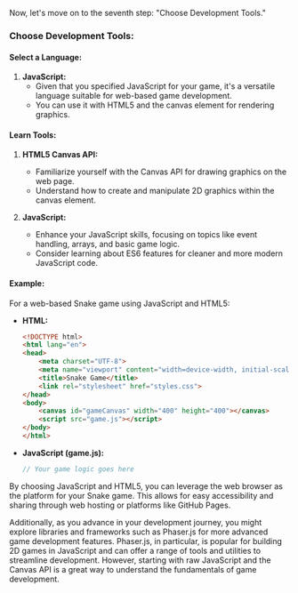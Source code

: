 Now, let's move on to the seventh step: "Choose Development Tools."

### Choose Development Tools:

#### Select a Language:
1. **JavaScript:**
   - Given that you specified JavaScript for your game, it's a versatile language suitable for web-based game development.
   - You can use it with HTML5 and the canvas element for rendering graphics.

#### Learn Tools:
1. **HTML5 Canvas API:**
   - Familiarize yourself with the Canvas API for drawing graphics on the web page.
   - Understand how to create and manipulate 2D graphics within the canvas element.

2. **JavaScript:**
   - Enhance your JavaScript skills, focusing on topics like event handling, arrays, and basic game logic.
   - Consider learning about ES6 features for cleaner and more modern JavaScript code.

#### Example:
For a web-based Snake game using JavaScript and HTML5:
- **HTML:**
  ```html
  <!DOCTYPE html>
  <html lang="en">
  <head>
      <meta charset="UTF-8">
      <meta name="viewport" content="width=device-width, initial-scale=1.0">
      <title>Snake Game</title>
      <link rel="stylesheet" href="styles.css">
  </head>
  <body>
      <canvas id="gameCanvas" width="400" height="400"></canvas>
      <script src="game.js"></script>
  </body>
  </html>
  ```
- **JavaScript (game.js):**
  ```javascript
  // Your game logic goes here
  ```

By choosing JavaScript and HTML5, you can leverage the web browser as the platform for your Snake game. This allows for easy accessibility and sharing through web hosting or platforms like GitHub Pages.

Additionally, as you advance in your development journey, you might explore libraries and frameworks such as Phaser.js for more advanced game development features. Phaser.js, in particular, is popular for building 2D games in JavaScript and can offer a range of tools and utilities to streamline development. However, starting with raw JavaScript and the Canvas API is a great way to understand the fundamentals of game development.